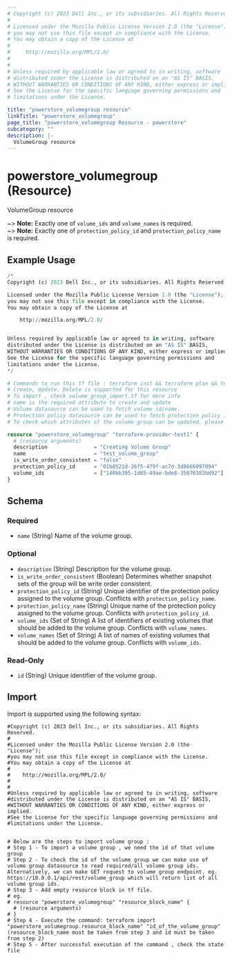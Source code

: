 ```yaml
---
# Copyright (c) 2023 Dell Inc., or its subsidiaries. All Rights Reserved.
# 
# Licensed under the Mozilla Public License Version 2.0 (the "License");
# you may not use this file except in compliance with the License.
# You may obtain a copy of the License at
# 
#     http://mozilla.org/MPL/2.0/
# 
# 
# Unless required by applicable law or agreed to in writing, software
# distributed under the License is distributed on an "AS IS" BASIS,
# WITHOUT WARRANTIES OR CONDITIONS OF ANY KIND, either express or implied.
# See the License for the specific language governing permissions and
# limitations under the License.

title: "powerstore_volumegroup resource"
linkTitle: "powerstore_volumegroup"
page_title: "powerstore_volumegroup Resource - powerstore"
subcategory: ""
description: |-
  VolumeGroup resource
---
```


# powerstore_volumegroup (Resource)

VolumeGroup resource

~> **Note:** Exactly one of `volume_ids` and `volume_names` is required.  
~> **Note:** Exactly one of `protection_policy_id` and `protection_policy_name` is required.  

## Example Usage

```terraform
/*
Copyright (c) 2023 Dell Inc., or its subsidiaries. All Rights Reserved.

Licensed under the Mozilla Public License Version 2.0 (the "License");
you may not use this file except in compliance with the License.
You may obtain a copy of the License at

    http://mozilla.org/MPL/2.0/


Unless required by applicable law or agreed to in writing, software
distributed under the License is distributed on an "AS IS" BASIS,
WITHOUT WARRANTIES OR CONDITIONS OF ANY KIND, either express or implied.
See the License for the specific language governing permissions and
limitations under the License.
*/

# Commands to run this tf file : terraform init && terraform plan && terraform apply
# Create, Update, Delete is supported for this resource
# To import , check volume_group_import.tf for more info
# name is the required attribute to create and update
# Volume datasource can be used to fetch volume id/name.
# Protection policy datasource can be used to fetch protection policy id/name.
# To check which attributes of the volume group can be updated, please refer Product Guide in the documentation

resource "powerstore_volumegroup" "terraform-provider-test1" {
  # (resource arguments)
  description               = "Creating Volume Group"
  name                      = "test_volume_group"
  is_write_order_consistent = "false"
  protection_policy_id      = "01b8521d-26f5-479f-ac7d-3d8666097094"
  volume_ids                = ["140bb395-1d85-49ae-bde8-35070383bd92"]
}
```

<!-- schema generated by tfplugindocs -->
## Schema

### Required

- `name` (String) Name of the volume group.

### Optional

- `description` (String) Description for the volume group.
- `is_write_order_consistent` (Boolean) Determines whether snapshot sets of the group will be write order consistent.
- `protection_policy_id` (String) Unique identifier of the protection policy assigned to the volume group. Conflicts with `protection_policy_name`.
- `protection_policy_name` (String) Unique name of the protection policy assigned to the volume group. Conflicts with `protection_policy_id`.
- `volume_ids` (Set of String) A list of identifiers of existing volumes that should be added to the volume group. Conflicts with `volume_names`.
- `volume_names` (Set of String) A list of names of existing volumes that should be added to the volume group. Conflicts with `volume_ids`.

### Read-Only

- `id` (String) Unique identifier of the volume group.

## Import

Import is supported using the following syntax:

```shell
#Copyright (c) 2023 Dell Inc., or its subsidiaries. All Rights Reserved.
#
#Licensed under the Mozilla Public License Version 2.0 (the "License");
#you may not use this file except in compliance with the License.
#You may obtain a copy of the License at
#
#    http://mozilla.org/MPL/2.0/
#
#
#Unless required by applicable law or agreed to in writing, software
#distributed under the License is distributed on an "AS IS" BASIS,
#WITHOUT WARRANTIES OR CONDITIONS OF ANY KIND, either express or implied.
#See the License for the specific language governing permissions and
#limitations under the License.


# Below are the steps to import volume group :
# Step 1 - To import a volume group , we need the id of that volume group 
# Step 2 - To check the id of the volume group we can make use of volume group datasource to read required/all volume group ids. Alternatively, we can make GET request to volume group endpoint. eg. https://10.0.0.1/api/rest/volume_group which will return list of all volume group ids.
# Step 3 - Add empty resource block in tf file. 
# eg. 
# resource "powerstore_volumegroup" "resource_block_name" {
  # (resource arguments)
# }
# Step 4 - Execute the command: terraform import "powerstore_volumegroup.resource_block_name" "id_of_the_volume_group" (resource_block_name must be taken from step 3 and id must be taken from step 2)
# Step 5 - After successful execution of the command , check the state file
```